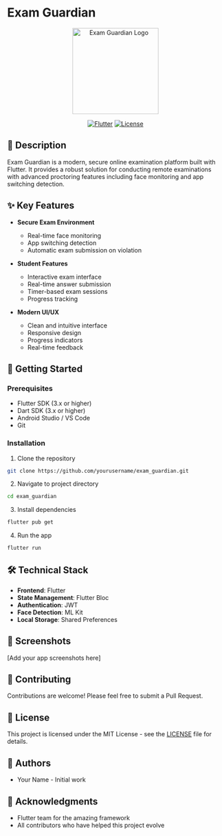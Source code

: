 # Exam Guardian

<div align="center">
  <img src="assets/images/app_logo.png" alt="Exam Guardian Logo" width="200"/>
  
  [![Flutter](https://img.shields.io/badge/Flutter-3.x-blue.svg)](https://flutter.dev/)
  [![License](https://img.shields.io/badge/License-MIT-green.svg)](LICENSE)
</div>

## 📝 Description

Exam Guardian is a modern, secure online examination platform built with Flutter. It provides a robust solution for conducting remote examinations with advanced proctoring features including face monitoring and app switching detection.

## ✨ Key Features

- **Secure Exam Environment**
  - Real-time face monitoring
  - App switching detection
  - Automatic exam submission on violation

- **Student Features**
  - Interactive exam interface
  - Real-time answer submission
  - Timer-based exam sessions
  - Progress tracking

- **Modern UI/UX**
  - Clean and intuitive interface
  - Responsive design
  - Progress indicators
  - Real-time feedback

## 🚀 Getting Started

### Prerequisites

- Flutter SDK (3.x or higher)
- Dart SDK (3.x or higher)
- Android Studio / VS Code
- Git

### Installation

1. Clone the repository
```bash
git clone https://github.com/yourusername/exam_guardian.git
```

2. Navigate to project directory
```bash
cd exam_guardian
```

3. Install dependencies
```bash
flutter pub get
```

4. Run the app
```bash
flutter run
```

## 🛠️ Technical Stack

- **Frontend**: Flutter
- **State Management**: Flutter Bloc
- **Authentication**: JWT
- **Face Detection**: ML Kit
- **Local Storage**: Shared Preferences

## 📱 Screenshots

[Add your app screenshots here]

## 🤝 Contributing

Contributions are welcome! Please feel free to submit a Pull Request.

## 📄 License

This project is licensed under the MIT License - see the [LICENSE](LICENSE) file for details.

## 👥 Authors

- Your Name - Initial work

## 🙏 Acknowledgments

- Flutter team for the amazing framework
- All contributors who have helped this project evolve
